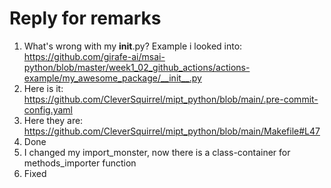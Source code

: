 # Reply for remarks

1. What's wrong with my __init__.py? Example i looked into: https://github.com/girafe-ai/msai-python/blob/master/week1_02_github_actions/actions-example/my_awesome_package/__init__.py
2. Here is it: https://github.com/CleverSquirrel/mipt_python/blob/main/.pre-commit-config.yaml
3. Here they are: https://github.com/CleverSquirrel/mipt_python/blob/main/Makefile#L47
4. Done
5. I changed my import_monster, now there is a class-container for methods_importer function
6. Fixed
